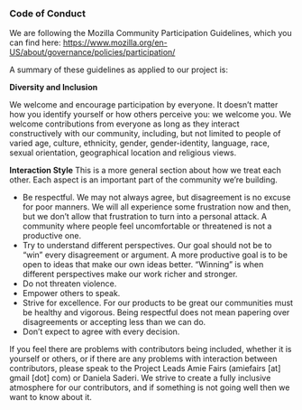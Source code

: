 ### Code of Conduct 

We are following the Mozilla Community Participation Guidelines, which you can find here:
https://www.mozilla.org/en-US/about/governance/policies/participation/

A summary of these guidelines as applied to our project is:

**Diversity and Inclusion**

We welcome and encourage participation by everyone. It doesn’t matter how you identify yourself or how others perceive you: we welcome you. We welcome contributions from everyone as long as they interact constructively with our community, including, but not limited to people of varied age, culture, ethnicity, gender, gender-identity, language, race, sexual orientation, geographical location and religious views.


**Interaction Style**
This is a more general section about how we treat each other. Each aspect is an important part of the community we’re building.

 - Be respectful. We may not always agree, but disagreement is no excuse for poor manners. We will all experience some frustration now and then, but we don’t allow that frustration to turn into a personal attack. A community where people feel uncomfortable or threatened is not a productive one.
 - Try to understand different perspectives. Our goal should not be to “win” every disagreement or argument. A more productive goal is to be open to ideas that make our own ideas better. “Winning” is when different perspectives make our work richer and stronger.
 - Do not threaten violence.
 - Empower others to speak.
 - Strive for excellence. For our products to be great our communities must be healthy and vigorous. Being respectful does not mean papering over disagreements or accepting less than we can do.
 - Don’t expect to agree with every decision.

If you feel there are problems with contributors being included, whether it is yourself or others, or if there are any problems with interaction between contributors, please speak to the Project Leads Amie Fairs (amiefairs [at] gmail [dot] com) or Daniela Saderi. We strive to create a fully inclusive atmosphere for our contributors, and if something is not going well then we want to know about it.
